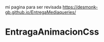 mi pagina para ser revisada https://desmonk-gb.github.io/EntregaMediaqueries/
# EntragaAnimacionCss
